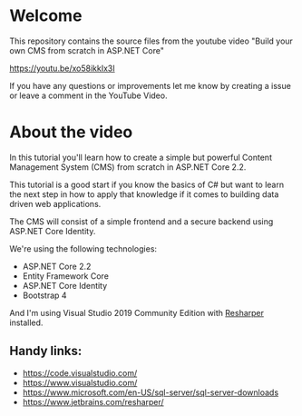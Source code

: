 # Welcome

This repository contains the source files from the youtube video "Build your own CMS from scratch in ASP.NET Core"   

https://youtu.be/xo58ikkIx3I

If you have any questions or improvements let me know by creating a issue or leave a comment in the YouTube Video.

# About the video

In this tutorial you'll learn how to create a simple but powerful Content Management System (CMS) from scratch in ASP.NET Core 2.2.

This tutorial is a good start if you know the basics of C# but want to learn the next step in how to apply that knowledge if it comes to building data driven web applications.

The CMS will consist of a simple frontend and a secure backend using ASP.NET Core Identity.

We're using the following technologies:

- ASP.NET Core 2.2
- Entity Framework Core
- ASP.NET Core Identity
- Bootstrap 4

And I'm using Visual Studio 2019 Community Edition with [Resharper](https://www.jetbrains.com/resharper/) installed.

## Handy links:
- https://code.visualstudio.com/
- https://www.visualstudio.com/
- https://www.microsoft.com/en-US/sql-server/sql-server-downloads
- https://www.jetbrains.com/resharper/
